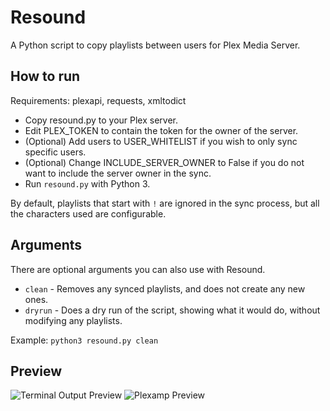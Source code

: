 # Resound
A Python script to copy playlists between users for Plex Media Server.

## How to run
Requirements: plexapi, requests, xmltodict
* Copy resound.py to your Plex server.
* Edit PLEX_TOKEN to contain the token for the owner of the server.
* (Optional) Add users to USER_WHITELIST if you wish to only sync specific users.
* (Optional) Change INCLUDE_SERVER_OWNER to False if you do not want to include the server owner in the sync.
* Run `resound.py` with Python 3.

By default, playlists that start with `!` are ignored in the sync process, but all the characters used are configurable.

## Arguments
There are optional arguments you can also use with Resound.
* `clean` - Removes any synced playlists, and does not create any new ones.
* `dryrun` - Does a dry run of the script, showing what it would do, without modifying any playlists.

Example: `python3 resound.py clean`

## Preview

![Terminal Output Preview](https://i.imgur.com/ySFgLvU.png)
![Plexamp Preview](https://i.imgur.com/V6bcr63.jpg)
